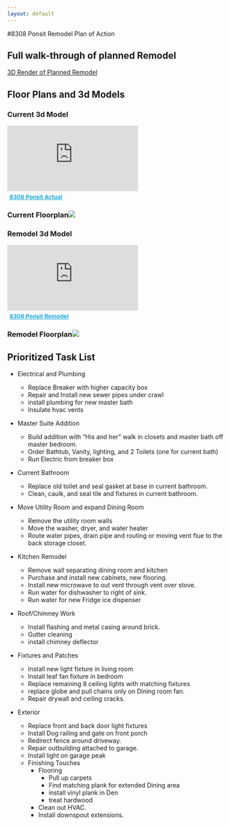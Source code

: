 ```yaml
---
layout: default
---
```


#8308 Ponsit Remodel Plan of Action

## Full walk-through of planned Remodel
[3D Render of Planned Remodel](./FullRemodel.html)

## Floor Plans and 3d Models

### Current 3d Model 
<div class="sketchfab-embed-wrapper"> <iframe title="8308 Ponsit Actual" frameborder="0" allowfullscreen mozallowfullscreen="true" webkitallowfullscreen="true" allow="autoplay; fullscreen; xr-spatial-tracking" xr-spatial-tracking execution-while-out-of-viewport execution-while-not-rendered web-share src="https://sketchfab.com/models/959e26c057c94ef4b06e54766ce4c5d5/embed?dnt=1"> </iframe> <p style="font-size: 13px; font-weight: normal; margin: 5px; color: #4A4A4A;"> <a href="https://sketchfab.com/3d-models/8308-ponsit-actual-959e26c057c94ef4b06e54766ce4c5d5?utm_medium=embed&utm_campaign=share-popup&utm_content=959e26c057c94ef4b06e54766ce4c5d5" target="_blank" style="font-weight: bold; color: #1CAAD9;"> 8308 Ponsit Actual</a></p></div>

### Current Floorplan![](8308%20Ponsit%20actual%20wDimensions.svg)

### Remodel 3d Model

<div class="sketchfab-embed-wrapper"> <iframe title="8308 Ponsit Remodel" frameborder="0" allowfullscreen mozallowfullscreen="true" webkitallowfullscreen="true" allow="autoplay; fullscreen; xr-spatial-tracking" xr-spatial-tracking execution-while-out-of-viewport execution-while-not-rendered web-share src="https://sketchfab.com/models/82135869a6bf44c98516482c2f1ebd23/embed?dnt=1"> </iframe> <p style="font-size: 13px; font-weight: normal; margin: 5px; color: #4A4A4A;"> <a href="https://sketchfab.com/3d-models/8308-ponsit-remodel-82135869a6bf44c98516482c2f1ebd23?utm_medium=embed&utm_campaign=share-popup&utm_content=82135869a6bf44c98516482c2f1ebd23" target="_blank" style="font-weight: bold; color: #1CAAD9;"> 8308 Ponsit Remodel</a></p></div>

### Remodel Floorplan![](PonsitRemod.svg)

## Prioritized Task List
- Electrical and Plumbing
  - Replace Breaker with higher capacity box
  - Repair and Install new sewer pipes under crawl
  - install plumbing for new master bath
  - Insulate hvac vents

- Master Suite Addition
  - Build addition with “His and her” walk in closets and master bath off master bedroom.
  - Order Bathtub, Vanity, lighting, and 2 Toilets (one for current bath)
  - Run Electric from breaker box

- Current Bathroom
  - Replace old toilet and seal gasket at base in current bathroom.
  - Clean, caulk, and seal tile and fixtures in current bathroom.

- Move Utility Room and expand Dining Room
    - Remove the utility room walls
    - Move the washer, dryer, and water heater
    - Route water pipes, drain pipe and routing or moving vent flue to the back storage closet.

- Kitchen Remodel
    - Remove wall separating dining room and kitchen
    - Purchase and install new cabinets, new flooring.
    - Install new microwave to out vent through vent over stove.
    - Run water for dishwasher to right of sink.
    - Run water for new Fridge ice dispenser

- Roof/Chimney Work
    - Install flashing and metal casing around brick.
    - Gutter cleaning
    - install chimney deflector
  
- Fixtures and Patches
  - Install new light fixture in living room
  - Install leaf fan fixture in bedroom
  - Replace remaining 8 ceiling lights with matching fixtures
  - replace globe and pull chains only on Dining room fan.
  - Repair drywall and ceiling cracks.

- Exterior
  - Replace front and back door light fixtures
  - Install Dog railing and gate on front porch
  - Redirect fence around driveway.
  - Repair outbuilding attached to garage.
  - Install light on garage peak
  - Finishing Touches
    - Flooring
      - Pull up carpets
      - Find matching plank for extended Dining area
      - install vinyl plank in Den
      - treat hardwood
    - Clean out HVAC.
    - Install downspout extensions.